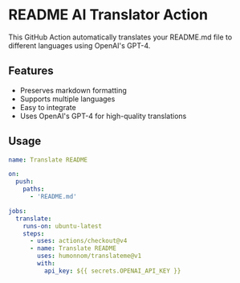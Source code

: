# README AI Translator Action

This GitHub Action automatically translates your README.md file to different languages using OpenAI's GPT-4.

## Features

- Preserves markdown formatting
- Supports multiple languages
- Easy to integrate
- Uses OpenAI's GPT-4 for high-quality translations

## Usage

```yaml
name: Translate README

on:
  push:
    paths:
      - 'README.md'

jobs:
  translate:
    runs-on: ubuntu-latest
    steps:
      - uses: actions/checkout@v4
      - name: Translate README
        uses: humonnom/translateme@v1
        with:
          api_key: ${{ secrets.OPENAI_API_KEY }}
